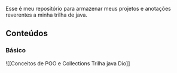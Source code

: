 Esse é meu repositório para armazenar meus projetos e anotações reverentes a minha trilha de java.  

## Conteúdos

### Básico 
![[Conceitos de POO e Collections Trilha java Dio]]

